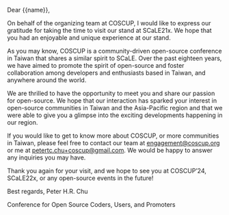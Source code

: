 Dear {{name}},

On behalf of the organizing team at COSCUP, I would like to express our gratitude for taking the time to visit our stand at SCaLE21x. We hope that you had an enjoyable and unique experience at our stand.

As you may know, COSCUP is a community-driven open-source conference in Taiwan that shares a similar spirit to SCaLE. Over the past eighteen years, we have aimed to promote the spirit of open-source and foster collaboration among developers and enthusiasts based in Taiwan, and anywhere around the world.

We are thrilled to have the opportunity to meet you and share our passion for open-source. We hope that our interaction has sparked your interest in open-source communities in Taiwan and the Asia-Pacific region and that we were able to give you a glimpse into the exciting developments happening in our region.

If you would like to get to know more about COSCUP, or more communities in Taiwan, please feel free to contact our team at <engagement@coscup.org> or me at <petertc.chu+coscup@gmail.com>. We would be happy to answer any inquiries you may have.

Thank you again for your visit, and we hope to see you at COSCUP’24, SCaLE22x, or any open-source events in the future!

Best regards,
Peter H.R. Chu

Conference for Open Source Coders, Users, and Promoters
